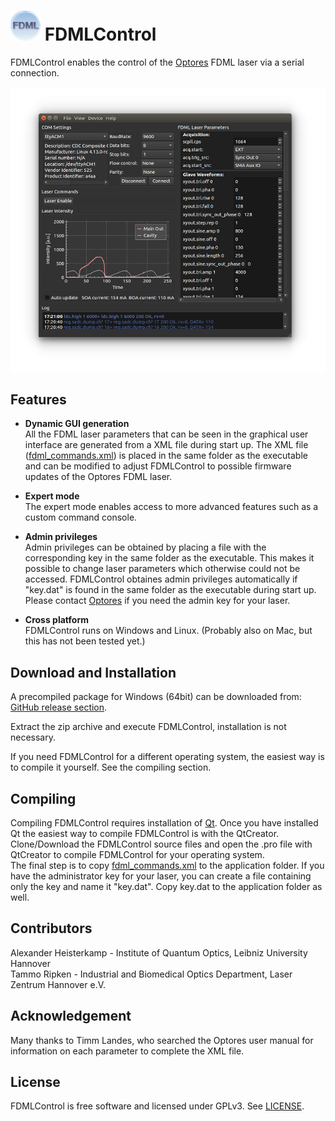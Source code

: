 # ![FDMLControl_logo](images/FDMLControl_icon.png) FDMLControl

FDMLControl enables the control of the [Optores](https://www.optores.com/) FDML laser via a serial connection.

<p align="center">
  <img src="images/FDMLControl_screenshot_ubuntu.png">
</p>


Features
--------

* **Dynamic GUI generation**  </br>
All the FDML laser parameters that can be seen in the graphical user interface are generated from a XML file during start up. The XML file ([fdml_commands.xml](src/fdml_commands.xml)) is placed in the same folder as the executable and can be modified to adjust FDMLControl to possible firmware updates of the Optores FDML laser.

* **Expert mode** </br>
The expert mode enables access to more advanced features such as a custom command console. 

* **Admin privileges** </br>
Admin privileges can be obtained by placing a file with the corresponding key in the same folder as the executable. This makes it possible to change laser parameters which otherwise could not be accessed. FDMLControl obtaines admin privileges automatically if "key.dat" is found in the same folder as the executable during start up. Please contact [Optores](https://www.optores.com/) if you need the admin key for your laser. 

* **Cross platform** </br>
FDMLControl runs on Windows and Linux. (Probably also on Mac, but this has not been tested yet.)


Download and Installation
----------

A precompiled package for Windows (64bit) can be downloaded from:
[GitHub release section](https://github.com/spectralcode/FDMLControl/releases).

Extract the zip archive and execute FDMLControl, installation is not necessary.

If you need FDMLControl for a different operating system, the easiest way is to compile it yourself. See the compiling section.

Compiling
---------

Compiling FDMLControl requires installation of [Qt](https://www.qt.io/). Once you have installed Qt the easiest way to compile
FDMLControl is with the QtCreator. Clone/Download the FDMLControl source files and open the .pro file with QtCreator to compile FDMLControl for your operating system. </br>
The final step is to copy [fdml_commands.xml](src/fdml_commands.xml) to the application folder. If you have the administrator key for your laser, you can create a file containing only the key and name it "key.dat". Copy key.dat to the application folder as well.

Contributors
--------------------

Alexander Heisterkamp - Institute of Quantum Optics, Leibniz University Hannover</br>
Tammo Ripken -  Industrial and Biomedical Optics Department, Laser Zentrum Hannover e.V.


Acknowledgement
--------------------
Many thanks to Timm Landes, who searched the Optores user manual for information on each parameter to complete the XML file. 


## License
FDMLControl is free software and licensed under GPLv3. See [LICENSE](LICENSE).
